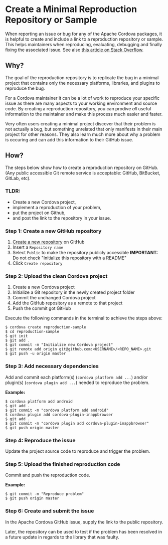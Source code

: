 # Create a Minimal Reproduction Repository or Sample

When reporting an issue or bug for any of the Apache Cordova packages, it is helpful to create and include a link to a reproduction repository or sample. This helps maintainers when reproducing, evaluating, debugging and finally fixing the associated issue. See also [this article on Stack Overflow](https://stackoverflow.com/help/minimal-reproducible-example).

## Why?

The goal of the reproduction repository is to replicate the bug in a minimal project that contains only the necessary platforms, libraries, and plugins to reproduce the bug.

For a Cordova maintainer it can be a lot of work to reproduce your specific issue as there are many aspects to your  working environment and source code. By creating a reproduction repository, you can prodive _all_ useful information to the maintainer and make this process much easier and faster.

Very often users creating a minimal project discover that their problem is not actually a bug, but something unrelated that only manifests in their main project for other reasons. They also learn much more about why a problem is occuring and can add this information to their GitHub issue.

## How?

The steps below show how to create a reproduction repository on GitHub. (Any public accessible Git remote service is acceptable: GitHub, BitBucket, GitLab, etc).

### TLDR:

- Create a new Cordova project,
- implement a reproduction of your problem,
- put the project on Github,
- and post the link to the repository in your issue.

### Step 1: Create a new GitHub repository

1. [Create a new repository](https://github.com/new) on GitHub
1. Insert a `Repository name`
1. Select `Public` to make the repository publicly accessible
    **IMPORTANT:** Do not check "Initialize this repository with a README"
1. Click `Create repository`

### Step 2: Upload the clean Cordova project

1. Create a new Cordova project
1. Initialize a Git repository in the newly created project folder
1. Commit the unchanged Cordova project
1. Add the GitHub repository as a remote to that project
1. Push the commit got GitHub

Execute the following commands in the terminal to achieve the steps above:

```
$ cordova create reproduction-sample
$ cd reproduction-sample
$ git init
$ git add .
$ git commit -m "Initialize new Cordova project"
$ git remote add origin git@github.com:<USERNAME>/<REPO_NAME>.git
$ git push -u origin master
```

### Step 3: Add necessary dependencies

Add and commit each platform(s) (`cordova platform add ...`) and/or plugin(s) (`cordova plugin add ...`) needed to reproduce the problem.

**Example:**
```
$ cordova platform add android
$ git add .
$ git commit -m "cordova platform add android"
$ cordova plugin add cordova-plugin-inappbrowser
$ git add .
$ git commit -m "cordova plugin add cordova-plugin-inappbrowser"
$ git push origin master
```

### Step 4: Reproduce the issue

Update the project source code to reproduce and trigger the problem.

### Step 5: Upload the finished reproduction code

Commit and push the reproduction code.

**Example:**
```
$ git commit -m "Reproduce problem"
$ git push origin master
```

### Step 6: Create and submit the issue

In the Apache Cordova GitHub issue, supply the link to the public repository.

Later, the repository can be used to test if the problem has been resolved in a future update in regards to the library that was faulty.
